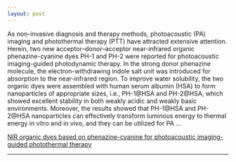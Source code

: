 ```yaml
---
layout: post
---
```


As non-invasive diagnosis and therapy methods, photoacoustic (PA) imaging and photothermal therapy (PTT) have attracted extensive attention. Herein, two new acceptor–donor–acceptor near-infrared organic phenazine-cyanine dyes PH-1 and PH-2 were reported for photoacoustic imaging-guided photodynamic therapy. In the strong donor phenazine molecule, the electron-withdrawing indole salt unit was introduced for absorption to the near-infrared region. To improve water solubility, the two organic dyes were assembled with human serum albumin (HSA) to form nanoparticles of appropriate sizes, i.e., PH-1@HSA and PH-2@HSA, which showed excellent stability in both weakly acidic and weakly basic environments. Moreover, the results showed that PH-1@HSA and PH-2@HSA nanoparticles can effectively transform luminous energy to thermal energy in vitro and in vivo, and they can be utilized for PA … 

[NIR organic dyes based on phenazine-cyanine for photoacoustic imaging-guided photothermal therapy](https://pubs.rsc.org/en/content/articlehtml/2018/tb/c8tb01750f)

---

